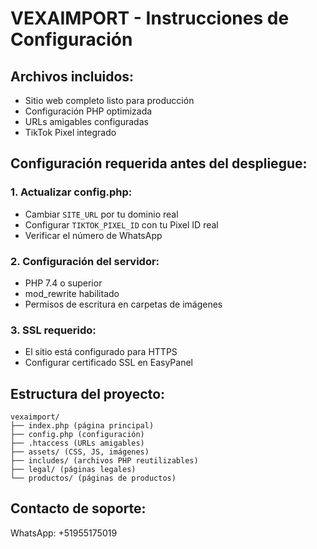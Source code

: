 # VEXAIMPORT - Instrucciones de Configuración

## Archivos incluidos:
- Sitio web completo listo para producción
- Configuración PHP optimizada
- URLs amigables configuradas
- TikTok Pixel integrado

## Configuración requerida antes del despliegue:

### 1. Actualizar config.php:
- Cambiar `SITE_URL` por tu dominio real
- Configurar `TIKTOK_PIXEL_ID` con tu Pixel ID real
- Verificar el número de WhatsApp

### 2. Configuración del servidor:
- PHP 7.4 o superior
- mod_rewrite habilitado
- Permisos de escritura en carpetas de imágenes

### 3. SSL requerido:
- El sitio está configurado para HTTPS
- Configurar certificado SSL en EasyPanel

## Estructura del proyecto:
```
vexaimport/
├── index.php (página principal)
├── config.php (configuración)
├── .htaccess (URLs amigables)
├── assets/ (CSS, JS, imágenes)
├── includes/ (archivos PHP reutilizables)
├── legal/ (páginas legales)
└── productos/ (páginas de productos)
```

## Contacto de soporte:
WhatsApp: +51955175019
